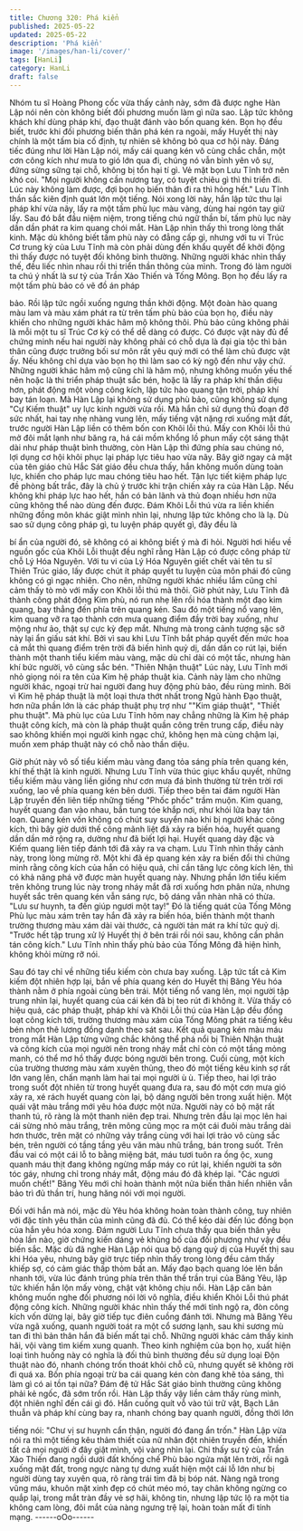 ```yaml
---
title: Chương 320: Phá kiển
published: 2025-05-22
updated: 2025-05-22
description: 'Phá kiển'
image: '/images/han-li/cover/'
tags: [HanLi]
category: HanLi
draft: false
---
```


Nhóm tu sĩ Hoàng Phong cốc vừa thấy cảnh này, sớm đã được
nghe Hàn Lập nói nên còn không biết đối phương muốn làm gì
nữa sao. Lập tức không khách khí dùng pháp khí, đạo thuật đánh
vào bốn quang kén. Bọn họ đều biết, trước khi đối phương biến
thân phá kén ra ngoài, mấy Huyết thị này chính là một tấm bia cố
định, tự nhiên sẽ không bỏ qua cơ hội này.
Đáng tiếc đúng như lời Hàn Lập nói, mấy cái quang kén vô cùng
chắc chắn, một cơn công kích như mưa to gió lớn qua đi, chúng
nó vẫn bình yên vô sự, đứng sừng sững tại chỗ, không bị tổn hại
tí gì.
Vẻ mặt bọn Lưu Tĩnh trở nên khó coi.
"Mọi người không cần nương tay, có tuyệt chiêu gì thì thi triển đi.
Lúc này không làm được, đợi bọn họ biến thân đi ra thì hỏng hết."
Lưu Tĩnh thần sắc kiên định quát lớn một tiếng.
Nói xong lời này, hắn lập tức thu lại pháp khí vừa nãy, lấy ra một
tấm phù lục màu vàng, dùng hai ngón tay giữ lấy. Sau đó bắt đầu
niệm niệm, trong tiếng chú ngữ thần bí, tấm phù lục này dần dần
phát ra kim quang chói mắt.
Hàn Lập nhìn thấy thì trong lòng thất kinh. Mặc dù không biết tấm
phù này có đẳng cấp gì, nhưng với tu vi Trúc Cơ trung kỳ của Lưu
Tĩnh mà còn phải dùng đến khẩu quyết để khởi động thì thấy
được nó tuyệt đối không bình thường.
Những người khác nhìn thấy thế, đều liếc nhìn nhau rồi thi triển
thần thông của mình.
Trong đó làm người ta chú ý nhất là sư tỷ của Trần Xảo Thiến và
Tống Mông. Bọn họ đều lấy ra một tấm phù bảo có vẽ đồ án pháp

bảo. Rồi lập tức ngồi xuống ngưng thần khởi động. Một đoàn hào
quang màu lam và màu xám phát ra từ trên tấm phù bảo của bọn
họ, điều này khiến cho những người khác hâm mộ không thôi.
Phù bảo cũng không phải là mỗi một tu sĩ Trúc Cơ kỳ có thể dễ
dàng có được. Có được vật này đủ để chứng minh nếu hai người
này không phải có chỗ dựa là đại gia tộc thì bản thân cũng được
trưởng bối sư môn rất yêu quý mới có thể làm chủ được vật ấy.
Nếu không chỉ dựa vào bọn họ thì làm sao có kỳ ngộ đến như vậy
chứ.
Những người khác hâm mộ cũng chỉ là hâm mộ, nhưng không
muốn yếu thế nên hoặc là thi triển pháp thuật sắc bén, hoặc là lấy
ra pháp khí thần diệu hơn, phát động một vòng công kích, lập tức
hào quang tận trời, pháp khí bay tán loạn.
Mà Hàn Lập lại không sử dụng phù bảo, cũng không sử dụng "Cự
Kiếm thuật" uy lực kinh người vừa rồi. Mà hắn chỉ sử dụng thủ
đoạn đỡ sức nhất, hai tay nhẹ nhàng vung lên, mấy tiếng vật
nặng rơi xuống mặt đất, trước người Hàn Lập liền có thêm bốn
con Khôi lỗi thú.
Mấy con Khôi lỗi thú mở đôi mắt lạnh như băng ra, há cái mồm
khổng lồ phun mấy cột sáng thật dài như pháp thuật bình thường,
còn Hàn Lập thì đứng phía sau chúng nó, lợi dụng cơ hội khôi
phục lại pháp lực tiêu hao vừa nãy.
Bây giờ ngay cả mặt của tên giáo chủ Hắc Sát giáo đều chưa
thấy, hắn không muốn dùng toàn lực, khiến cho pháp lực mau
chóng tiêu hao hết.
Tận lực tiết kiệm pháp lực đề phòng bất trắc, đây là chủ ý trước
khi trận chiến xảy ra của Hàn Lập. Nếu không khi pháp lực hao
hết, hắn có bản lãnh và thủ đoạn nhiều hơn nữa cũng không thể
nào dùng đến được.
Đám Khôi Lỗi thú vừa ra liền khiến những đồng môn khác giật
mình nhìn lại, nhưng lập tức không cho là lạ.
Dù sao sử dụng công pháp gì, tu luyện pháp quyết gì, đây đều là

bí ẩn của người đó, sẽ không có ai không biết ý mà đi hỏi.
Người hơi hiểu về nguồn gốc của Khôi Lỗi thuật đều nghĩ rằng
Hàn Lập có được công pháp từ chỗ Lý Hóa Nguyên. Với tu vi của
Lý Hóa Nguyên giết chết vài tên tu sĩ Thiên Trúc giáo, lấy được
chút ít pháp quyết tu luyện của môn phái đó cũng không có gì
ngạc nhiên.
Cho nên, những người khác nhiều lắm cũng chỉ cảm thấy tò mò
với mấy con Khôi lỗi thú mà thôi.
Giờ phút này, Lưu Tĩnh đã thành công phát động Kim phù, nó run
nhẹ lên rồi hóa thành một đạo kim quang, bay thẳng đến phía trên
quang kén.
Sau đó một tiếng nổ vang lên, kim quang vỡ ra tạo thành cơn
mưa quang điểm đầy trời bay xuống, như mộng như ảo, thật sự
cực kỳ đẹp mắt.
Nhưng mà trong cảnh tượng sặc sỡ này lại ẩn giấu sát khí. Bởi vì
sau khi Lưu Tĩnh bắt pháp quyết đến mức hoa cả mắt thì quang
điểm trên trời đã biến hình quỷ dị, dần dần co rút lại, biến thành
một thanh tiểu kiếm màu vàng, mặc dù chỉ dài có một tấc, nhưng
hàn khí bức người, vô cùng sắc bén.
"Thiên Nhận thuật"
Lúc này, Lưu Tĩnh mới nhỏ giọng nói ra tên của Kim hệ pháp
thuật kia.
Cảnh này làm cho những người khác, ngoại trừ hai người đang
huy động phù bảo, đều rùng mình.
Bởi vì Kim hệ pháp thuật là một loại thưa thớt nhất trong Ngũ
hành Đạo thuật, hơn nữa phần lớn là các pháp thuật phụ trợ như
""Kim giáp thuật", "Thiết phu thuật". Mà phù lục của Lưu Tĩnh hôm
nay chẳng những là Kim hệ pháp thuật công kích, mà còn là pháp
thuật quần công trên trung cấp, điều này sao không khiến mọi
người kinh ngạc chứ, không hẹn mà cùng chậm lại, muốn xem
pháp thuật này có chỗ nào thần diệu.

Giờ phút này vô số tiểu kiếm màu vàng đang tỏa sáng phía trên
quang kén, khí thế thật là kinh người.
Nhưng Lưu Tĩnh vừa thúc giục khẩu quyết, những tiểu kiếm màu
vàng liền giống như cơn mưa đá bình thường từ trên trời rơi
xuống, lao về phía quang kén bên dưới.
Tiếp theo bên tai đám người Hàn Lập truyền đến liên tiếp những
tiếng "Phốc phốc" trầm muộn. Kim quang, huyết quang đan vào
nhau, bắn tung tóe khắp nơi, như khói lửa bay tán loạn.
Quang kén vốn không có chút suy suyển nào khi bị người khác
công kích, thì bây giờ dưới thế công mãnh liệt đã xảy ra biến hóa,
huyết quang dần dần mở rộng ra, dường như đã biết lợi hại.
Huyết quang dày đặc và Kiếm quang liên tiếp đánh tới đã xảy ra
va chạm.
Lưu Tĩnh nhìn thấy cảnh này, trong lòng mừng rỡ. Một khi đã ép
quang kén xảy ra biến đổi thì chứng minh rằng công kích của hắn
có hiệu quả, chỉ cần tăng lực công kích lên, thì có khả năng phá
vỡ được màn huyết quang này.
Nhưng phần lớn tiểu kiếm trên không trung lúc này trong nháy
mắt đã rơi xuống hơn phân nửa, nhưng huyết sắc trên quang kén
vẫn sáng rực, bộ dáng vẫn nhàn nhã có thừa.
"Lưu sư huynh, ta đến giúp ngươi một tay!"
Đó là tiếng quát của Tống Mông
Phù lục màu xám trên tay hắn đã xảy ra biến hóa, biến thành một
thanh trường thương màu xám dài vài thước, cả người tản mát ra
khí tức quỷ dị.
"Trước hết tập trung xử lý Huyết thị ở bên trái rồi nói sau, không
cần phân tán công kích." Lưu Tĩnh nhìn thấy phù bảo của Tống
Mông đã hiện hình, không khỏi mừng rỡ nói.

Sau đó tay chỉ về những tiểu kiếm còn chưa bay xuống.
Lập tức tất cả Kim kiếm đột nhiên hợp lại, bắn về phía quang kén
do Huyết thị Băng Yêu hóa thành nằm ở phía ngoài cùng bên trái.
Một tiếng nổ vang lên, mọi người tập trung nhìn lại, huyết quang
của cái kén đã bị teo rút đi không ít.
Vừa thấy có hiệu quả, các pháp thuật, pháp khí và Khôi Lỗi thú
của Hàn Lập đều đồng loạt công kích tới, trường thương màu xám
của Tống Mông phát ra tiếng kêu bén nhọn thê lương đồng dạnh
theo sát sau.
Kết quả quang kén màu máu trong mắt Hàn Lập từng vững chắc
không thể phá nổi bị Thiên Nhận thuật và công kích của mọi
người nên trong nháy mắt chỉ còn có một tầng mỏng manh, có thể
mơ hồ thấy được bóng người bên trong.
Cuối cùng, một kích của trường thương màu xám xuyên thủng,
theo đó một tiếng kêu kinh sợ rất lớn vang lên, chấn mạnh làm hai
tai mọi người ù ù. Tiếp theo, hai lợi trảo trong suốt đột nhiên từ
trong huyết quang đưa ra, sau đó một cơn mưa gió xảy ra, xé
rách huyết quang còn lại, bộ dáng người bên trong xuất hiện.
Một quái vật màu trắng mới yêu hóa được một nửa.
Người này có bộ mặt rất thanh tú, rõ ràng là một thanh niên đẹp
trai. Nhưng trên đầu lại mọc lên hai cái sừng nhỏ màu trắng, trên
mông cũng mọc ra một cái đuôi màu trắng dài hơn thước, trên
mặt có những vảy trắng cùng với hai lợi trảo vô cùng sắc bén, trên
người có tầng tầng yêu văn màu nhũ trắng, bán trong suốt.
Trên đầu vai có một cái lỗ to bằng miệng bát, máu tươi tuôn ra
ồng ộc, xung quanh máu thịt đang không ngừng mấp máy co rút
lại, khiến người ta sởn tóc gáy, nhưng chỉ trong nháy mắt, động
máu đó đã khép lại.
"Các ngươi muốn chết!" Băng Yêu mới chỉ hoàn thành một nửa
biến thân hiển nhiên vẫn bảo trì đủ thần trí, hung hăng nói với mọi
người.

Đối với hắn mà nói, mặc dù Yêu hóa không hoàn toàn thành
công, tuy nhiên với đặc tính yêu thân của mình cũng đã đủ. Có
thể kéo dài đến lúc đồng bọn của hắn yêu hóa xong.
Đám người Lưu Tĩnh chưa thấy qua biến thân yêu hóa lần nào,
giờ chứng kiến dáng vẻ khủng bố của đối phương như vậy đều
biến sắc. Mặc dù đã nghe Hàn Lập nói qua bộ dạng quỷ dị của
Huyết thị sau khi Hóa yêu, nhưng bây giờ trực tiếp nhìn thấy trong
lòng đều cảm thấy khiếp sợ, có cảm giác thấp thỏm bất an.
Mấy đạo bạch quang lóe lên bắn nhanh tới, vừa lúc đánh trúng
phía trên thân thể trần trụi của Băng Yêu, lập tức khiến hắn lộn
mấy vòng, chật vật không chịu nổi.
Hàn Lập căn bản không muốn nghe đối phương nói lời vô nghĩa,
điều khiển Khôi Lỗi thú phát động công kích.
Những người khác nhìn thấy thế mới tỉnh ngộ ra, đòn công kích
vốn dừng lại, bây giờ tiếp tục điên cuồng đánh tới.
Nhưng mà Băng Yêu vừa ngã xuống, quanh người toát ra một cổ
sương lạnh, sau khi sương mù tan đi thì bản thân hắn đã biến mất
tại chỗ.
Những người khác cảm thấy kinh hãi, vội vàng tìm kiếm xung
quanh.
Theo kinh nghiệm của bọn họ, xuất hiện loại tình huống này có
nghĩa là đối thủ bình thường đều sử dụng loại Độn thuật nào đó,
nhanh chóng trốn thoát khỏi chỗ cũ, nhưng quyết sẽ không rời đi
quá xa.
Bốn phía ngoại trừ ba cái quang kén còn đang khẽ tỏa sáng, thì
làm gì có ai tồn tại nữa? Đám đệ tử Hắc Sát giáo bình thường
cũng không phải kẻ ngốc, đã sớm trốn rồi.
Hàn Lập thấy vậy liền cảm thấy rùng mình, đột nhiên nghĩ đến cái
gì đó. Hắn cuống quít vỗ vào túi trữ vật, Bạch Lân thuẫn và pháp
khí cùng bay ra, nhanh chóng bay quanh người, đồng thời lớn

tiếng nói:
"Chư vị sư huynh cẩn thận, người đó đang ẩn trốn."
Hàn Lập vừa nói ra thì một tiếng kêu thảm thiết của nữ nhân đột
nhiên truyền đến, khiến tất cả mọi người ở đây giật mình, vội
vàng nhìn lại.
Chỉ thấy sư tỷ của Trần Xảo Thiến đang ngồi dưới đất khống chế
Phù bảo ngửa mặt lên trời, rồi ngã xuống mặt đất, trong ngực
nàng tự dưng xuất hiện một cái lỗ lớn như bị người dùng tay
xuyên qua, rõ ràng trái tim đã bị bóp nát.
Nàng ngã trong vũng máu, khuôn mặt xinh đẹp có chút méo mó,
tay chân không ngừng co quắp lại, trong mắt tràn đầy vẻ sợ hãi,
không tin, nhưng lập tức lộ ra một tia không cam lòng, đôi mắt
của nàng ngưng trệ lại, hoàn toàn mất đi tính mạng.
------oOo------
